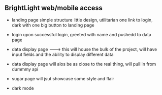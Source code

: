 ## BrightLight web/mobile access

- landing page simple structure little design, utilitarian one link to login, dark with one big button to landing page
- login upon successful login, greeted with name and pushedd to data page
- data display page ---> this will house the bulk of the project, will have input fields and the ability to display different data
- data display page will alos be as close to the real thing, will pull in from dummmy api
- sugar page will jsut showcase some style and flair

- dark mode

